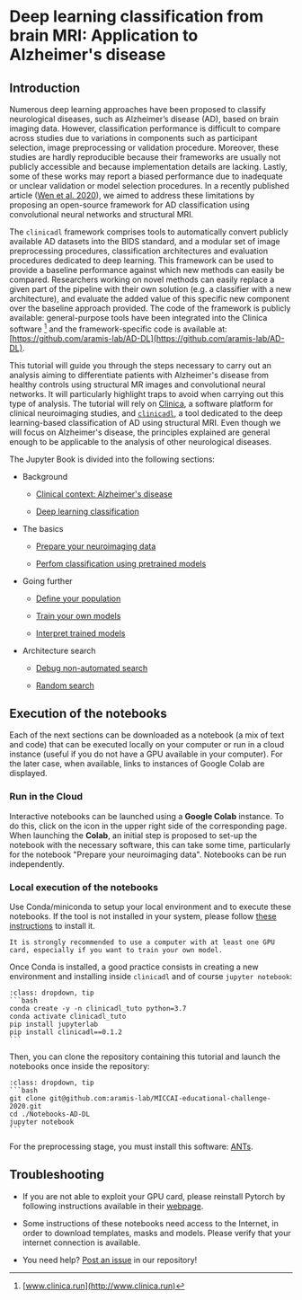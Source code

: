 # Deep learning classification from brain MRI: Application to Alzheimer's disease

## Introduction

Numerous deep learning approaches have been proposed to classify neurological
diseases, such as Alzheimer’s disease (AD), based on brain imaging data.
However, classification performance is difficult to compare across studies due
to variations in components such as participant selection, image preprocessing
or validation procedure. Moreover, these studies are hardly reproducible
because their frameworks are usually not publicly accessible and because
implementation details are lacking. Lastly, some of these works may report a
biased performance due to inadequate or unclear validation or model selection
procedures.  In a recently published article ([Wen et al.
2020](https://doi.org/10.1016/j.media.2020.101694)), we aimed to address these
limitations by proposing an open-source framework for AD classification using
convolutional neural networks and structural MRI.

The `clinicadl` framework comprises tools to automatically convert publicly
available AD datasets into the BIDS standard, and a modular set of image
preprocessing procedures, classification architectures and evaluation procedures
dedicated to deep learning. This framework can be used to provide a baseline
performance against which new methods can easily be compared. Researchers working
on novel methods can easily replace a given part of the pipeline with their own
solution (e.g. a classifier with a new architecture), and evaluate the added
value of this specific new component over the baseline approach provided.
The code of the framework is publicly available: general-purpose tools have
been integrated into the Clinica software [^mynote]
and the framework-specific code is available at:
[https://github.com/aramis-lab/AD-DL](https://github.com/aramis-lab/AD-DL).

[^mynote]: [www.clinica.run](http://www.clinica.run)

This tutorial will guide you through the steps necessary to carry out an
analysis aiming to differentiate patients with Alzheimer's disease from healthy
controls using structural MR images and convolutional neural networks. It will
particularly highlight traps to avoid when carrying out this type of analysis.
The tutorial will rely on [Clinica](http://www.clinica.run), a software
platform for clinical neuroimaging studies, and
[`clinicadl`](https://github.com/aramis-lab/ad-dl), a tool dedicated to the deep
learning-based classification of AD using structural MRI. Even though we will
focus on Alzheimer's disease, the principles explained are general enough to be
applicable to the analysis of other neurological diseases.

The Jupyter Book is divided into the following sections:

- Background

  - [Clinical context: Alzheimer's disease](Notebooks-AD-DL/clinical)

  - [Deep learning classification](Notebooks-AD-DL/deep_learning)

- The basics

  - [Prepare your neuroimaging data](Notebooks-AD-DL/preprocessing)

  - [Perfom classification using pretrained models](Notebooks-AD-DL/inference)

- Going further

  - [Define your population](Notebooks-AD-DL/label_extraction)

  - [Train your own models](Notebooks-AD-DL/training)
  
  - [Interpret trained models](Notebooks-AD-DL/interpretability.ipynb)
  
- Architecture search
  
  - [Debug non-automated search](Notebooks-AD-DL/generate)
  
  - [Random search](Notebooks-AD-DL/random_search.ipynb)


## Execution of the notebooks

Each of the next sections can be downloaded as a notebook (a mix of text and
code) that can be executed locally on your computer or run in a cloud instance
(useful if you do not have a GPU available in your computer).  For the later
case, when available, links to instances of Google Colab are displayed.

### Run in the Cloud

Interactive notebooks can be launched using a **Google Colab** instance. To do
this, click on the icon <i class="fa fa-rocket" aria-hidden="true"></i>
 in the upper right side of the corresponding page. When
launching the **Colab**, an initial step is proposed to set-up the notebook
with the necessary software, this can take some time, particularly for the
notebook "Prepare your neuroimaging data". Notebooks can be run independently.

### Local execution of the notebooks

Use Conda/miniconda to setup your local environment and to execute these
notebooks. If the tool is not installed in your system, please follow [these
instructions](https://docs.conda.io/en/latest/miniconda.html) to install it.

```{warning}
It is strongly recommended to use a computer with at least one GPU
card, especially if you want to train your own model.
```

Once Conda is installed, a good practice consists in creating a new environment
and installing inside `clinicadl` and of course `jupyter notebook`:

````{admonition} Environment installation instructions
:class: dropdown, tip
```bash
conda create -y -n clinicadl_tuto python=3.7
conda activate clinicadl_tuto
pip install jupyterlab
pip install clinicadl==0.1.2
```
````

Then, you can clone the repository containing this tutorial and launch the
notebooks once inside the repository:


````{admonition} Cloning the repository
:class: dropdown, tip
```bash
git clone git@github.com:aramis-lab/MICCAI-educational-challenge-2020.git
cd ./Notebooks-AD-DL
jupyter notebook
```
````

For the preprocessing stage, you must install this software: [ANTs](http://stnava.github.io/ANTs/).


## Troubleshooting

- If you are not able to exploit your GPU card, please reinstall Pytorch by
  following instructions available in their
  [webpage](https://pytorch.org/get-started/locally/).

- Some instructions of these notebooks need access to the Internet, in order to
  download templates, masks and models. Please verify that your internet
  connection is available.

- You need help? [Post an issue](https://github.com/aramis-lab/MICCAI-educational-challenge-2020/issues) in our repository!
